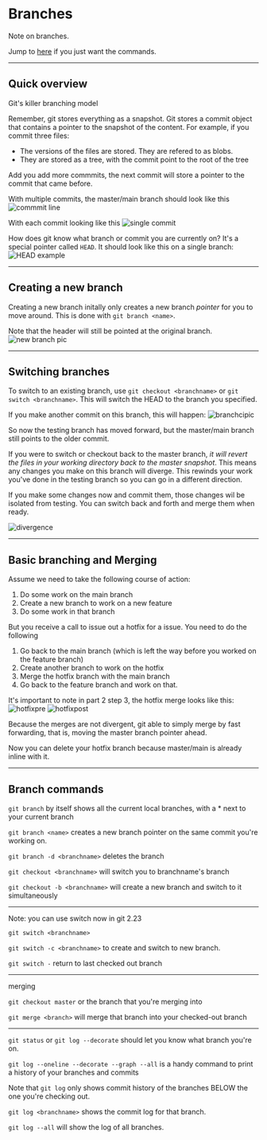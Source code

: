 # Branches

Note on branches.

Jump to [here](#branch-commands) if you just want the commands.

---

## Quick overview

Git's killer branching model

Remember, git stores everything as a snapshot. Git stores a commit object that contains a pointer to the snapshot of the content. For example, if you commit three files:

- The versions of the files are stored. They are refered to as blobs.
- They are stored as a tree, with the commit point to the root of the tree

Add you add more commmits, the next commit will store a pointer to the commit that came before.

With multiple commits, the master/main branch should look like this ![commmit line](../Screenshot%202022-03-10%20175915.png)

With each commit looking like this ![single commit](../Screenshot%202022-03-10%20180133.png)

How does git know what branch or commit you are currently on? It's a special pointer called `HEAD`. It should look like this on a single branch: ![HEAD example](../headonmaster.png)

---

## Creating a new branch

Creating a new branch initally only creates a new branch *pointer* for you to move around. This is done with `git branch <name>`.

Note that the header will still be pointed at the original branch. ![new branch pic](../Screenshot%202022-03-10%20181931.png)

---

## Switching branches

To switch to an existing branch, use `git checkout <branchname>` or `git switch <branchname>`. This will switch the HEAD to the branch you specified.

If you make another commit on this branch, this will happen: ![branchcipic](../branchcommit.png)

So now the testing branch has moved forward, but the master/main branch still points to the older commit.

If you were to switch or checkout back to the master branch, *it will revert the files in your working directory back to the master snapshot*. This means any changes you make on this branch will diverge. This rewinds your work you've done in the testing branch so you can go in a different direction.

If you make some changes now and commit them, those changes wil be isolated from testing. You can switch back and forth and merge them when ready. 

![divergence](../diverge.png)

---

## Basic branching and Merging

Assume we need to take the following course of action:

1. Do some work on the main branch
2. Create a new branch to work on a new feature
3. Do some work in that branch

But you receive a call to issue out a hotfix for a issue. You need to do the following

1. Go back to the main branch (which is left the way before you worked on the feature branch)
2. Create another branch to work on the hotfix
3. Merge the hotfix branch with the main branch
4. Go back to the feature branch and work on that.

It's important to note in part 2 step 3, the hotfix merge looks like this:
![hotfixpre](../hotfixpre.png)
![hotfixpost](../hotfixpost.png)

Because the merges are not divergent, git able to simply merge by fast forwarding, that is, moving the master branch pointer ahead.

Now you can delete your hotfix branch because master/main is already inline with it.

---

## Branch commands

`git branch` by itself shows all the current local branches, with a * next to your current branch

`git branch <name>` creates a new branch pointer on the same commit you're working on.

`git branch -d <branchname>` deletes the branch

`git checkout <branchname>` will switch you to branchname's branch

`git checkout -b <branchname>` will create a new branch and switch to it simultaneously

---
Note: you can use switch now in git 2.23

`git switch <branchname>`

`git switch -c <branchname>` to create and switch to new branch.

`git switch -` return to last checked out branch

---

merging

`git checkout master` or the branch that you're merging into

`git merge <branch>` will merge that branch into your checked-out branch

---


`git status` or `git log --decorate` should let you know what branch you're on.

`git log --oneline --decorate --graph --all` is a handy command to print a history of your branches and commits

Note that `git log` only shows commit history of the branches BELOW the one you're checking out.

`git log <branchname>` shows the commit log for that branch.

`git log --all` will show the log of all branches.


